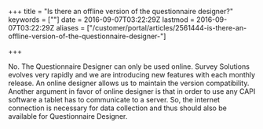 +++
title = "Is there an offline version of the questionnaire designer?"
keywords = [""]
date = 2016-09-07T03:22:29Z
lastmod = 2016-09-07T03:22:29Z
aliases = ["/customer/portal/articles/2561444-is-there-an-offline-version-of-the-questionnaire-designer-"]

+++

No. The Questionnaire Designer can only be used online. Survey Solutions
evolves very rapidly and we are introducing new features with each
monthly release. An online designer allows us to maintain the version
compatibility. Another argument in favor of online designer is that in
order to use any CAPI software a tablet has to communicate to a server.
So, the internet connection is necessary for data collection and thus
should also be available for Questionnaire Designer.

